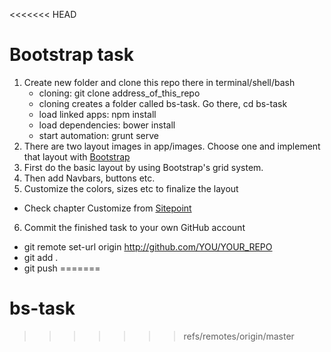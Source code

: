 <<<<<<< HEAD
# Bootstrap task
1. Create new folder and clone this repo there in terminal/shell/bash
    * cloning: git clone address_of_this_repo
    * cloning creates a folder called bs-task. Go there, cd bs-task
    * load linked apps: npm install
    * load dependencies: bower install
    * start automation: grunt serve
2. There are two layout images in app/images. Choose one and implement that layout with [Bootstrap](http://www.w3schools.com/bootstrap/)
3. First do the basic layout by using Bootstrap's grid system.
4. Then add Navbars, buttons etc.
5. Customize the colors, sizes etc to finalize the layout
  * Check chapter Customize from [Sitepoint](http://www.sitepoint.com/bootstrap-sass-installation-and-customisation/)
6. Commit the finished task to your own GitHub account
  * git remote set-url origin http://github.com/YOU/YOUR_REPO
  * git add .
  * git push
=======
# bs-task
>>>>>>> refs/remotes/origin/master
